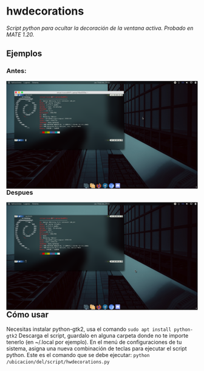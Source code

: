 # hwdecorations

_Script python para ocultar la decoración de la ventana activa. Probado en MATE 1.20._

## Ejemplos

### Antes:

<img src=".images/antes.png" alt="preview" align="left"/>

### Despues

<img src=".images/despues.png" alt="preview" align="left"/>


## Cómo usar
Necesitas instalar python-gtk2, usa el comando `sudo apt install python-gtk2`
Descarga el script, guardalo en alguna carpeta donde no te importe tenerlo (en ~/.local por ejemplo).
En el menú de configuraciones de tu sistema, asigna una nueva combinación de teclas para ejecutar el script python.
Este es el comando que se debe ejecutar:
`python /ubicacion/del/script/hwdecorations.py`

